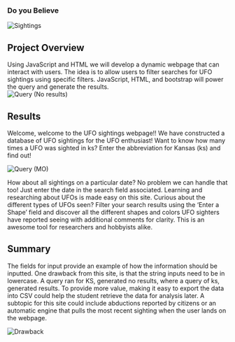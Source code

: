 ### Do you Believe


![Sightings](https://user-images.githubusercontent.com/87907584/136722894-6f8c3944-f40e-48dc-9aa0-f638091c6ffa.PNG)

## Project Overview
Using JavaScript and HTML we will develop a dynamic webpage that can interact with users.  The idea is to allow users to filter searches for UFO sightings using specific filters.  JavaScript, HTML, and bootstrap will power the query and generate the results.  
![Query (No results)](https://user-images.githubusercontent.com/87907584/137061808-aa63318d-bde2-4296-950f-98528f1a580b.PNG)

## Results
Welcome, welcome to the UFO sightings webpage!!  We have constructed a database of UFO sightings for the UFO enthusiast!  Want to know how many times a UFO was sighted in ks?  Enter the abbreviation for Kansas (ks) and find out!

![Query (MO)](https://user-images.githubusercontent.com/87907584/137061820-12b84ccb-34f2-434b-9eea-a3431f50a23e.PNG)



How about all sightings on a particular date?  No problem we can handle that too!  Just enter the date in the search field associated.  Learning and researching about UFOs is made easy on this site.  Curious about the different types of UFOs seen?  Filter your search results using the ‘Enter a Shape’ field and discover all the different shapes and colors UFO sighters have reported seeing with additional comments for clarity.  This is an awesome tool for researchers and hobbyists alike.  


## Summary
The fields for input provide an example of how the information should be inputted.  One drawback from this site, is that the string inputs need to be in lowercase.  A query ran for KS, generated no results, where a query of ks, generated results. To provide more value, making it easy to export the data into CSV could help the student retrieve the data for analysis later. A subtopic for this site could include abductions reported by citizens or an automatic engine that pulls the most recent sighting when the user lands on the webpage.

![Drawback](https://user-images.githubusercontent.com/87907584/137061833-ea1acbbe-5e17-4ff3-b9c3-1c01f4f04f68.PNG)
























